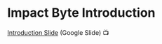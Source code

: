 # Impact Byte Introduction

[Introduction Slide](https://docs.google.com/presentation/d/1Ws_CAYC0sXNnsHg1WrMIW_MPy6uy3D3j4bTwqnRLRCk/edit#slide=id.g2404581aa9_0_79) (Google Slide) 📺
